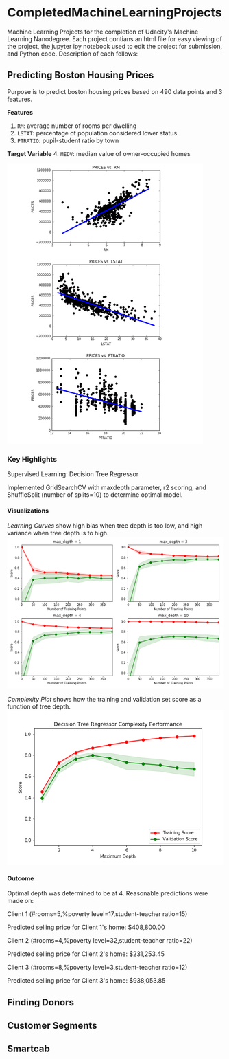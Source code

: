# CompletedMachineLearningProjects
Machine Learning Projects for the completion of Udacity's Machine Learning Nanodegree. Each project contians an html file for easy viewing of the project, the jupyter ipy notebook used to edit the project for submission, and Python code. Description of each follows:

## Predicting Boston Housing Prices
Purpose is to predict boston housing prices based on 490 data points and 3 features. 

**Features**
1.  `RM`: average number of rooms per dwelling
2. `LSTAT`: percentage of population considered lower status
3. `PTRATIO`: pupil-student ratio by town

**Target Variable**
4. `MEDV`: median value of owner-occupied homes

![alt text](https://github.com/DawnMKing/CompletedMachineLearningProjects/blob/master/boston_housing/ScatterPlots.PNG)

### Key Highlights

Supervised Learning: Decision Tree Regressor

Implemented GridSearchCV with maxdepth parameter, r2 scoring, and ShuffleSplit (number of splits=10) to determine optimal model.

#### Visualizations

*Learning Curves* show high bias when tree depth is too low, and high variance when tree depth is to high.
![alt text](https://github.com/DawnMKing/CompletedMachineLearningProjects/blob/master/boston_housing/LearningCurves.png)

*Complexity Plot* shows how the training and validation set score as a function of tree depth.
![alt text](https://github.com/DawnMKing/CompletedMachineLearningProjects/blob/master/boston_housing/Complexity.png)

#### Outcome

Optimal depth was determined to be at 4. Reasonable predictions were made on: 

Client 1 (#rooms=5,%poverty level=17,student-teacher ratio=15)

Predicted selling price for Client 1's home: $408,800.00


Client 2 (#rooms=4,%poverty level=32,student-teacher ratio=22)

Predicted selling price for Client 2's home: $231,253.45


Client 3 (#rooms=8,%poverty level=3,student-teacher ratio=12)

Predicted selling price for Client 3's home: $938,053.85



## Finding Donors


## Customer Segments


## Smartcab
